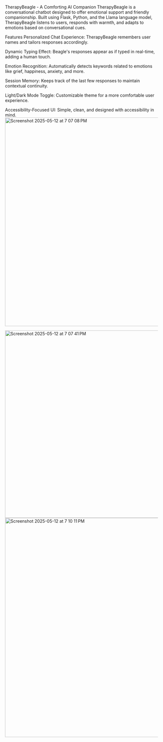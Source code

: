 TherapyBeagle - A Comforting AI Companion
TherapyBeagle is a conversational chatbot designed to offer emotional support and friendly companionship. Built using Flask, Python, and the Llama language model, TherapyBeagle listens to users, responds with warmth, and adapts to emotions based on conversational cues.

Features
Personalized Chat Experience:
TherapyBeagle remembers user names and tailors responses accordingly.

Dynamic Typing Effect:
Beagle's responses appear as if typed in real-time, adding a human touch.

Emotion Recognition:
Automatically detects keywords related to emotions like grief, happiness, anxiety, and more.

Session Memory:
Keeps track of the last few responses to maintain contextual continuity.

Light/Dark Mode Toggle:
Customizable theme for a more comfortable user experience.

Accessibility-Focused UI:
Simple, clean, and designed with accessibility in mind.
<img width="688" alt="Screenshot 2025-05-12 at 7 07 08 PM" src="https://github.com/user-attachments/assets/59691187-1456-45da-a987-f23731ad2afd" />

<img width="618" alt="Screenshot 2025-05-12 at 7 07 41 PM" src="https://github.com/user-attachments/assets/ca205a6d-f852-49e1-95b3-13516b2d6c2a" />

<img width="723" alt="Screenshot 2025-05-12 at 7 10 11 PM" src="https://github.com/user-attachments/assets/56f1c776-75dd-450d-9237-4a6a818598b0" />
